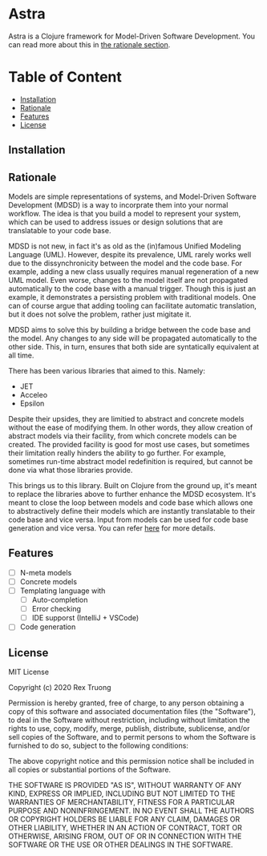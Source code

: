 <!-- omit in toc -->
# Astra
Astra is a Clojure framework for Model-Driven Software Development. You can read more about this in [the rationale section](#rationale).

<!-- omit in toc -->
# Table of Content
- [Installation](#installation)
- [Rationale](#rationale)
- [Features](#features)
- [License](#license)

## Installation

## Rationale
Models are simple representations of systems, and Model-Driven Software Development (MDSD) is a way to incorprate them into your normal workflow. The idea is that you build a model to represent your system, which can be used to address issues or design solutions that are translatable to your code base.

MDSD is not new, in fact it's as old as the (in)famous Unified Modeling Language (UML). However, despite its prevalence, UML rarely works well due to the dissynchronicity between the model and the code base. For example, adding a new class usually requires manual regeneration of a new UML model. Even worse, changes to the model itself are not propagated automatically to the code base with a manual trigger. Though this is just an example, it demonstrates a persisting problem with traditional models. One can of course argue that adding tooling can facilitate automatic translation, but it does not solve the problem, rather just migitate it.

MDSD aims to solve this by building a bridge between the code base and the model. Any changes to any side will be propagated automatically to the other side. This, in turn, ensures that both side are syntatically equivalent at all time.

There has been various libraries that aimed to this. Namely:
- JET
- Acceleo
- Epsilon

Despite their upsides, they are limitied to abstract and concrete models without the ease of modifying them. In other words, they allow creation of abstract models via their facility, from which concrete models can be created. The provided facility is good for most use cases, but sometimes their limitation really hinders the ability to go further. For example, sometimes run-time abstract model redefinition is required, but cannot be done via what those libraries provide.

This brings us to this library. Built on Clojure from the ground up, it's meant to replace the libraries above to further enhance the MDSD ecosystem. It's meant to close the loop between models and code base which allows one to abstractively define their models which are instantly translatable to their code base and vice versa. Input from models can be used for code base generation and vice versa. You can refer [here](#features) for more details.

## Features
- [ ] N-meta models
- [ ] Concrete models
- [ ] Templating language with
  - [ ] Auto-completion
  - [ ] Error checking
  - [ ] IDE supporst (IntelliJ + VSCode)
- [ ] Code generation

## License
MIT License

Copyright (c) 2020 Rex Truong

Permission is hereby granted, free of charge, to any person obtaining a copy
of this software and associated documentation files (the "Software"), to deal
in the Software without restriction, including without limitation the rights
to use, copy, modify, merge, publish, distribute, sublicense, and/or sell
copies of the Software, and to permit persons to whom the Software is
furnished to do so, subject to the following conditions:

The above copyright notice and this permission notice shall be included in all
copies or substantial portions of the Software.

THE SOFTWARE IS PROVIDED "AS IS", WITHOUT WARRANTY OF ANY KIND, EXPRESS OR
IMPLIED, INCLUDING BUT NOT LIMITED TO THE WARRANTIES OF MERCHANTABILITY,
FITNESS FOR A PARTICULAR PURPOSE AND NONINFRINGEMENT. IN NO EVENT SHALL THE
AUTHORS OR COPYRIGHT HOLDERS BE LIABLE FOR ANY CLAIM, DAMAGES OR OTHER
LIABILITY, WHETHER IN AN ACTION OF CONTRACT, TORT OR OTHERWISE, ARISING FROM,
OUT OF OR IN CONNECTION WITH THE SOFTWARE OR THE USE OR OTHER DEALINGS IN THE
SOFTWARE.

